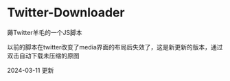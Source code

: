 # Twitter-Downloader
薅Twitter羊毛的一个JS脚本

以前的脚本在twitter改变了media界面的布局后失效了，这是新更新的版本，通过双击自动下载未压缩的原图

2024-03-11 更新
